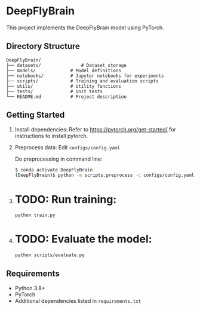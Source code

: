 # DeepFlyBrain

This project implements the DeepFlyBrain model using PyTorch.

## Directory Structure

```
DeepFlyBrain/
├── datasets/               # Dataset storage
├── models/             # Model definitions
├── notebooks/          # Jupyter notebooks for experiments
├── scripts/            # Training and evaluation scripts
├── utils/              # Utility functions
├── tests/              # Unit tests
└── README.md           # Project description
```

## Getting Started

1. Install dependencies:
Refer to https://pytorch.org/get-started/ for instructions to install pytorch.

2. Preprocess data:
   Edit `configs/config.yaml`
   
   Do preprocessing in command line:
   ```bash
   $ conda activate DeepFlyBrain
   (DeepFlyBrain)$ python -m scripts.preprocess -c configs/config.yaml
   ```

3. # TODO: Run training:
   ```bash
   python train.py
   ```

4. # TODO: Evaluate the model:
   ```bash
   python scripts/evaluate.py
   ```

## Requirements

- Python 3.8+
- PyTorch
- Additional dependencies listed in `requirements.txt`
